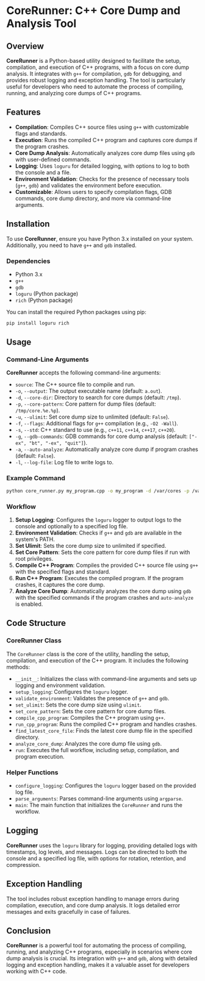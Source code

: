 # CoreRunner: C++ Core Dump and Analysis Tool

## Overview

**CoreRunner** is a Python-based utility designed to facilitate the setup, compilation, and execution of C++ programs, with a focus on core dump analysis. It integrates with `g++` for compilation, `gdb` for debugging, and provides robust logging and exception handling. The tool is particularly useful for developers who need to automate the process of compiling, running, and analyzing core dumps of C++ programs.

## Features

- **Compilation**: Compiles C++ source files using `g++` with customizable flags and standards.
- **Execution**: Runs the compiled C++ program and captures core dumps if the program crashes.
- **Core Dump Analysis**: Automatically analyzes core dump files using `gdb` with user-defined commands.
- **Logging**: Uses `loguru` for detailed logging, with options to log to both the console and a file.
- **Environment Validation**: Checks for the presence of necessary tools (`g++`, `gdb`) and validates the environment before execution.
- **Customizable**: Allows users to specify compilation flags, GDB commands, core dump directory, and more via command-line arguments.

## Installation

To use **CoreRunner**, ensure you have Python 3.x installed on your system. Additionally, you need to have `g++` and `gdb` installed.

### Dependencies

- Python 3.x
- `g++`
- `gdb`
- `loguru` (Python package)
- `rich` (Python package)

You can install the required Python packages using pip:

```bash
pip install loguru rich
```

## Usage

### Command-Line Arguments

**CoreRunner** accepts the following command-line arguments:

- `source`: The C++ source file to compile and run.
- `-o`, `--output`: The output executable name (default: `a.out`).
- `-d`, `--core-dir`: Directory to search for core dumps (default: `/tmp`).
- `-p`, `--core-pattern`: Core pattern for dump files (default: `/tmp/core.%e.%p`).
- `-u`, `--ulimit`: Set core dump size to unlimited (default: `False`).
- `-f`, `--flags`: Additional flags for `g++` compilation (e.g., `-O2 -Wall`).
- `-s`, `--std`: C++ standard to use (e.g., `c++11`, `c++14`, `c++17`, `c++20`).
- `-g`, `--gdb-commands`: GDB commands for core dump analysis (default: `["-ex", "bt", "-ex", "quit"]`).
- `-a`, `--auto-analyze`: Automatically analyze core dump if program crashes (default: `False`).
- `-l`, `--log-file`: Log file to write logs to.

### Example Command

```bash
python core_runner.py my_program.cpp -o my_program -d /var/cores -p /var/cores/core.%e.%p -u -f -O2 -Wall -s c++17 -g -ex "bt full" -ex "quit" -a -l /var/logs/core_runner.log
```

### Workflow

1. **Setup Logging**: Configures the `loguru` logger to output logs to the console and optionally to a specified log file.
2. **Environment Validation**: Checks if `g++` and `gdb` are available in the system's PATH.
3. **Set Ulimit**: Sets the core dump size to unlimited if specified.
4. **Set Core Pattern**: Sets the core pattern for core dump files if run with root privileges.
5. **Compile C++ Program**: Compiles the provided C++ source file using `g++` with the specified flags and standard.
6. **Run C++ Program**: Executes the compiled program. If the program crashes, it captures the core dump.
7. **Analyze Core Dump**: Automatically analyzes the core dump using `gdb` with the specified commands if the program crashes and `auto-analyze` is enabled.

## Code Structure

### CoreRunner Class

The `CoreRunner` class is the core of the utility, handling the setup, compilation, and execution of the C++ program. It includes the following methods:

- `__init__`: Initializes the class with command-line arguments and sets up logging and environment validation.
- `setup_logging`: Configures the `loguru` logger.
- `validate_environment`: Validates the presence of `g++` and `gdb`.
- `set_ulimit`: Sets the core dump size using `ulimit`.
- `set_core_pattern`: Sets the core pattern for core dump files.
- `compile_cpp_program`: Compiles the C++ program using `g++`.
- `run_cpp_program`: Runs the compiled C++ program and handles crashes.
- `find_latest_core_file`: Finds the latest core dump file in the specified directory.
- `analyze_core_dump`: Analyzes the core dump file using `gdb`.
- `run`: Executes the full workflow, including setup, compilation, and program execution.

### Helper Functions

- `configure_logging`: Configures the `loguru` logger based on the provided log file.
- `parse_arguments`: Parses command-line arguments using `argparse`.
- `main`: The main function that initializes the `CoreRunner` and runs the workflow.

## Logging

**CoreRunner** uses the `loguru` library for logging, providing detailed logs with timestamps, log levels, and messages. Logs can be directed to both the console and a specified log file, with options for rotation, retention, and compression.

## Exception Handling

The tool includes robust exception handling to manage errors during compilation, execution, and core dump analysis. It logs detailed error messages and exits gracefully in case of failures.

## Conclusion

**CoreRunner** is a powerful tool for automating the process of compiling, running, and analyzing C++ programs, especially in scenarios where core dump analysis is crucial. Its integration with `g++` and `gdb`, along with detailed logging and exception handling, makes it a valuable asset for developers working with C++ code.
